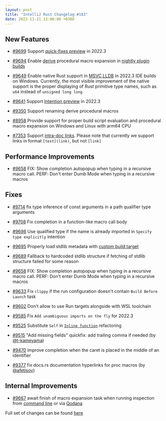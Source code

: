 ```yaml
---
layout: post
title: "IntelliJ Rust Changelog #183"
date: 2022-11-21 13:00:00 +0300
---
```



## New Features

* [#9699] Support [quick-fixes preview](https://blog.jetbrains.com/idea/2022/09/intellij-idea-2022-3-eap/#Intention_action_preview_enabled_by_default) in 2022.3

* [#9694] Enable [derive](https://doc.rust-lang.org/reference/procedural-macros.html#derive-macros) procedural macro expansion in [nightly plugin builds](https://plugins.jetbrains.com/plugin/8182-rust/docs/rust-quick-start.html#install-nightly)

* [#9649] Enable native Rust support in [MSVC LLDB](https://blog.jetbrains.com/clion/2019/06/clion-2019-2-eap-msvc-debugger-unused-includes-check-and-more/#msvc_debug) in 2022.3 IDE builds on Windows. Currently, the most visible improvement of the native support is the proper displaying of Rust primitive type names, such as `u64` instead of `unsigned long long`

* [#9641] Support [Intention preview](https://blog.jetbrains.com/idea/2022/09/intellij-idea-2022-3-eap/#Intention_action_preview_enabled_by_default) in 2022.3

* [#9350] Support renaming derive procedural macros

* [#8958] Provide support for proper build script evaluation and procedural macro expansion on Windows and Linux with arm64 CPU

* [#7353] Support [intra-doc links](https://doc.rust-lang.org/rustdoc/write-documentation/linking-to-items-by-name.html). Please note that currently we support links in format `[text](link)`, but not `[link]`

## Performance Improvements

* [#9658] FIX: Show completion autopopup when typing in a recursive macro call. PERF: Don't enter Dumb Mode when typing in a recursive macros

## Fixes

* [#9714] fix type inference of const arguments in a path qualifier type arguments

* [#9708] Fix completion in a function-like macro call body

* [#9698] Use qualified type if the name is already imported in `Specify type explicitly` intention

* [#9695] Properly load stdlib metadata with [custom build target](https://docs.rust-embedded.org/embedonomicon/custom-target.html)

* [#9689] Fallback to hardcoded stdlib structure if fetching of stdlib structure failed for some reason

* [#9658] FIX: Show completion autopopup when typing in a recursive macro call. PERF: Don't enter Dumb Mode when typing in a recursive macros

* [#9633] Fix `clippy` if the run configuration doesn't contain `Build Before Launch` task

* [#9602] Don't allow to use Run targets alongside with WSL toolchain

* [#9585] Fix `Add unambiguous imports on the fly` for 2022.3

* [#9525] Substitute `Self` in [`Inline function`](https://plugins.jetbrains.com/plugin/8182-rust/docs/rust-refactorings.html#extractmethod-refactoring) refactoring

* [#9515] "Add missing fields" quickfix: add trailing comma if needed (by [@t-kameyama])

* [#9470] improve completion when the caret is placed in the middle of an identifier

* [#9377] fix docs.rs documentation hyperlinks for proc macros (by [@afetisov])

## Internal Improvements

* [#9667] await finish of macro expansion task when running inspection from [command line](https://www.jetbrains.com/help/idea/command-line-code-inspector.html) or via [Qodana](https://www.jetbrains.com/qodana/)

Full set of changes can be found [here](https://github.com/intellij-rust/intellij-rust/milestone/92?closed=1)

[@afetisov]: https://github.com/afetisov
[@t-kameyama]: https://github.com/t-kameyama

[#7353]: https://github.com/intellij-rust/intellij-rust/pull/7353
[#8958]: https://github.com/intellij-rust/intellij-rust/pull/8958
[#9350]: https://github.com/intellij-rust/intellij-rust/pull/9350
[#9377]: https://github.com/intellij-rust/intellij-rust/pull/9377
[#9470]: https://github.com/intellij-rust/intellij-rust/pull/9470
[#9515]: https://github.com/intellij-rust/intellij-rust/pull/9515
[#9525]: https://github.com/intellij-rust/intellij-rust/pull/9525
[#9585]: https://github.com/intellij-rust/intellij-rust/pull/9585
[#9602]: https://github.com/intellij-rust/intellij-rust/pull/9602
[#9633]: https://github.com/intellij-rust/intellij-rust/pull/9633
[#9641]: https://github.com/intellij-rust/intellij-rust/pull/9641
[#9649]: https://github.com/intellij-rust/intellij-rust/pull/9649
[#9658]: https://github.com/intellij-rust/intellij-rust/pull/9658
[#9667]: https://github.com/intellij-rust/intellij-rust/pull/9667
[#9689]: https://github.com/intellij-rust/intellij-rust/pull/9689
[#9694]: https://github.com/intellij-rust/intellij-rust/pull/9694
[#9695]: https://github.com/intellij-rust/intellij-rust/pull/9695
[#9698]: https://github.com/intellij-rust/intellij-rust/pull/9698
[#9699]: https://github.com/intellij-rust/intellij-rust/pull/9699
[#9708]: https://github.com/intellij-rust/intellij-rust/pull/9708
[#9714]: https://github.com/intellij-rust/intellij-rust/pull/9714
